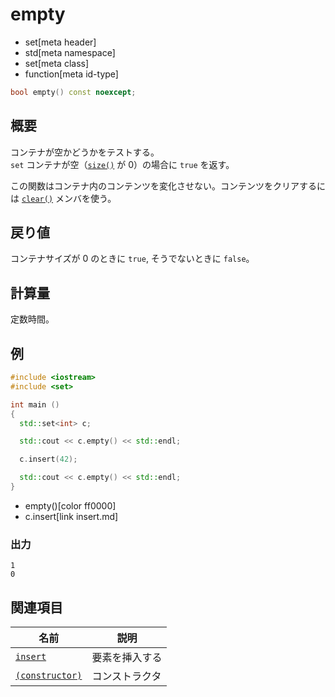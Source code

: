 # empty
* set[meta header]
* std[meta namespace]
* set[meta class]
* function[meta id-type]

```cpp
bool empty() const noexcept;
```

## 概要
コンテナが空かどうかをテストする。  
`set` コンテナが空（[`size()`](size.md) が 0）の場合に `true` を返す。

この関数はコンテナ内のコンテンツを変化させない。コンテンツをクリアするには [`clear()`](clear.md) メンバを使う。


## 戻り値
コンテナサイズが 0 のときに `true`, そうでないときに `false`。


## 計算量
定数時間。


## 例
```cpp example
#include <iostream>
#include <set>

int main ()
{
  std::set<int> c;

  std::cout << c.empty() << std::endl;

  c.insert(42);

  std::cout << c.empty() << std::endl;
}
```
* empty()[color ff0000]
* c.insert[link insert.md]

### 出力
```
1
0
```

## 関連項目

| 名前                                   | 説明           |
|----------------------------------------|----------------|
| [`insert`](insert.md)                | 要素を挿入する |
| [`(constructor)`](op_constructor.md) | コンストラクタ |
